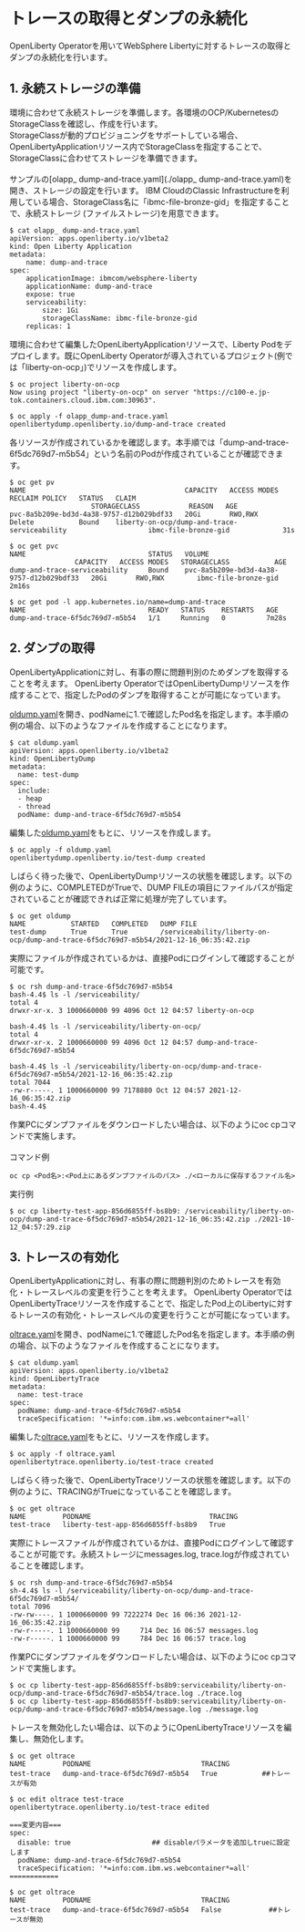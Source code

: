 # トレースの取得とダンプの永続化
OpenLiberty Operatorを用いてWebSphere Libertyに対するトレースの取得とダンプの永続化を行います。

## 1. 永続ストレージの準備
環境に合わせて永続ストレージを準備します。各環境のOCP/KubernetesのStorageClassを確認し、作成を行います。<br>
StorageClassが動的プロビジョニングをサポートしている場合、OpenLibertyApplicationリソース内でStorageClassを指定することで、StorageClassに合わせてストレージを準備できます。<br>
<br>
サンプルの[olapp_ dump-and-trace.yaml](./olapp_ dump-and-trace.yaml)を開き、ストレージの設定を行います。
IBM CloudのClassic Infrastructureを利用している場合、StorageClass名に「ibmc-file-bronze-gid」を指定することで、永続ストレージ (ファイルストレージ)を用意できます。

```
$ cat olapp_ dump-and-trace.yaml
apiVersion: apps.openliberty.io/v1beta2
kind: Open Liberty Application
metadata:
	name: dump-and-trace
spec:
	applicationImage: ibmcom/websphere-liberty
	applicationName: dump-and-trace
	expose: true
	serviceability:
		size: 1Gi
		storageClassName: ibmc-file-bronze-gid
	replicas: 1
```

環境に合わせて編集したOpenLibertyApplicationリソースで、Liberty Podをデプロイします。既にOpenLiberty Operatorが導入されているプロジェクト(例では「liberty-on-ocp」)でリソースを作成します。
```
$ oc project liberty-on-ocp
Now using project "liberty-on-ocp" on server "https://c100-e.jp-tok.containers.cloud.ibm.com:30963".

$ oc apply -f olapp_dump-and-trace.yaml 
openlibertydump.openliberty.io/dump-and-trace created
```

各リソースが作成されているかを確認します。本手順では「dump-and-trace-6f5dc769d7-m5b54」という名前のPodが作成されていることが確認できます。
```
$ oc get pv
NAME                                       CAPACITY   ACCESS MODES   RECLAIM POLICY   STATUS   CLAIM                                                           STORAGECLASS            REASON   AGE
pvc-8a5b209e-bd3d-4a38-9757-d12b029bdf33   20Gi       RWO,RWX        Delete           Bound    liberty-on-ocp/dump-and-trace-serviceability                    ibmc-file-bronze-gid             31s

$ oc get pvc
NAME                              STATUS   VOLUME                                     CAPACITY   ACCESS MODES   STORAGECLASS           AGE
dump-and-trace-serviceability     Bound    pvc-8a5b209e-bd3d-4a38-9757-d12b029bdf33   20Gi       RWO,RWX        ibmc-file-bronze-gid   2m16s

$ oc get pod -l app.kubernetes.io/name=dump-and-trace
NAME                              READY   STATUS    RESTARTS   AGE
dump-and-trace-6f5dc769d7-m5b54   1/1     Running   0          7m28s
```

## 2. ダンプの取得
OpenLibertyApplicationに対し、有事の際に問題判別のためダンプを取得することを考えます。
OpenLiberty OperatorではOpenLibertyDumpリソースを作成することで、指定したPodのダンプを取得することが可能になっています。<br>

[oldump.yaml](./oldump.yaml)を開き、podNameに1.で確認したPod名を指定します。本手順の例の場合、以下のようなファイルを作成することになります。
```
$ cat oldump.yaml
apiVersion: apps.openliberty.io/v1beta2
kind: OpenLibertyDump
metadata:
  name: test-dump
spec:
  include:
  - heap
  - thread
  podName: dump-and-trace-6f5dc769d7-m5b54
```

編集した[oldump.yaml](./oldump.yaml)をもとに、リソースを作成します。
```
$ oc apply -f oldump.yaml 
openlibertydump.openliberty.io/test-dump created
```

しばらく待った後で、OpenLibertyDumpリソースの状態を確認します。以下の例のように、COMPLETEDがTrueで、DUMP FILEの項目にファイルパスが指定されていることが確認できれば正常に処理が完了しています。
```
$ oc get oldump
NAME           STARTED   COMPLETED   DUMP FILE
test-dump      True      True        /serviceability/liberty-on-ocp/dump-and-trace-6f5dc769d7-m5b54/2021-12-16_06:35:42.zip
```

実際にファイルが作成されているかは、直接Podにログインして確認することが可能です。
```
$ oc rsh dump-and-trace-6f5dc769d7-m5b54
bash-4.4$ ls -l /serviceability/
total 4
drwxr-xr-x. 3 1000660000 99 4096 Oct 12 04:57 liberty-on-ocp

bash-4.4$ ls -l /serviceability/liberty-on-ocp/
total 4
drwxr-xr-x. 2 1000660000 99 4096 Oct 12 04:57 dump-and-trace-6f5dc769d7-m5b54

bash-4.4$ ls -l /serviceability/liberty-on-ocp/dump-and-trace-6f5dc769d7-m5b54/2021-12-16_06:35:42.zip 
total 7044
-rw-r-----. 1 1000660000 99 7178880 Oct 12 04:57 2021-12-16_06:35:42.zip 
bash-4.4$
```

作業PCにダンプファイルをダウンロードしたい場合は、以下のようにoc cpコマンドで実施します。<br>
<br>
コマンド例
```
oc cp <Pod名>:<Pod上にあるダンプファイルのパス> ./<ローカルに保存するファイル名>
```

実行例
```
$ oc cp liberty-test-app-856d6855ff-bs8b9: /serviceability/liberty-on-ocp/dump-and-trace-6f5dc769d7-m5b54/2021-12-16_06:35:42.zip ./2021-10-12_04:57:29.zip
```

## 3. トレースの有効化
OpenLibertyApplicationに対し、有事の際に問題判別のためトレースを有効化・トレースレベルの変更を行うことを考えます。
OpenLiberty OperatorではOpenLibertyTraceリソースを作成することで、指定したPod上のLibertyに対するトレースの有効化・トレースレベルの変更を行うことが可能になっています。<br>

[oltrace.yaml](./oltrace.yaml)を開き、podNameに1.で確認したPod名を指定します。本手順の例の場合、以下のようなファイルを作成することになります。

```
$ cat oldump.yaml
apiVersion: apps.openliberty.io/v1beta2
kind: OpenLibertyTrace
metadata:
  name: test-trace
spec:
  podName: dump-and-trace-6f5dc769d7-m5b54
  traceSpecification: '*=info:com.ibm.ws.webcontainer*=all'
```

編集した[oltrace.yaml](./oltrace.yaml)をもとに、リソースを作成します。
```
$ oc apply -f oltrace.yaml 
openlibertytrace.openliberty.io/test-trace created
```

しばらく待った後で、OpenLibertyTraceリソースの状態を確認します。以下の例のように、TRACINGがTrueになっていることを確認します。
```
$ oc get oltrace
NAME         PODNAME                             TRACING
test-trace   liberty-test-app-856d6855ff-bs8b9   True
```

実際にトレースファイルが作成されているかは、直接Podにログインして確認することが可能です。永続ストレージにmessages.log, trace.logが作成されていることを確認します。
```
$ oc rsh dump-and-trace-6f5dc769d7-m5b54 
sh-4.4$ ls -l /serviceability/liberty-on-ocp/dump-and-trace-6f5dc769d7-m5b54/
total 7096
-rw-rw----. 1 1000660000 99 7222274 Dec 16 06:36 2021-12-16_06:35:42.zip
-rw-r-----. 1 1000660000 99     714 Dec 16 06:57 messages.log
-rw-r-----. 1 1000660000 99     784 Dec 16 06:57 trace.log
```

作業PCにダンプファイルをダウンロードしたい場合は、以下のようにoc cpコマンドで実施します。<br>

```
$ oc cp liberty-test-app-856d6855ff-bs8b9:serviceability/liberty-on-ocp/dump-and-trace-6f5dc769d7-m5b54/trace.log ./trace.log
$ oc cp liberty-test-app-856d6855ff-bs8b9:serviceability/liberty-on-ocp/dump-and-trace-6f5dc769d7-m5b54/message.log ./message.log
```

トレースを無効化したい場合は、以下のようにOpenLibertyTraceリソースを編集し、無効化します。
```
$ oc get oltrace
NAME         PODNAME                           TRACING
test-trace   dump-and-trace-6f5dc769d7-m5b54   True　　　　　　 ##トレースが有効

$ oc edit oltrace test-trace
openlibertytrace.openliberty.io/test-trace edited

===変更内容===
spec:
  disable: true　　　　　　　　　　　　## disableパラメータを追加しtrueに設定します
  podName: dump-and-trace-6f5dc769d7-m5b54
  traceSpecification: '*=info:com.ibm.ws.webcontainer*=all'
============

$ oc get oltrace
NAME         PODNAME                           TRACING
test-trace   dump-and-trace-6f5dc769d7-m5b54   False　　　　　　　##トレースが無効
```
